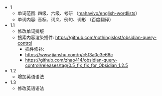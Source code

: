 - 1
  - 单词范围: 四级、六级、考研 （[mahavivo/english-wordlists](https://github.com/mahavivo/english-wordlists)）
  - 单词内容: 音标、词义、例句、词形 （百度翻译）
- 1.1
  - 修改单词排版
  - 搜索内容渲染插件: https://github.com/nothingislost/obsidian-query-control
    - 插件修补:
    - https://www.jianshu.com/p/c5f3a0c3e66c
    - https://github.com/zhao414/obsidian-query-control/releases/tag/0.5_fix_fix_for_Obsidian_1.2.5
- 1.2
  - 增加英语语法
- 1.3
  - 修改英语语法
